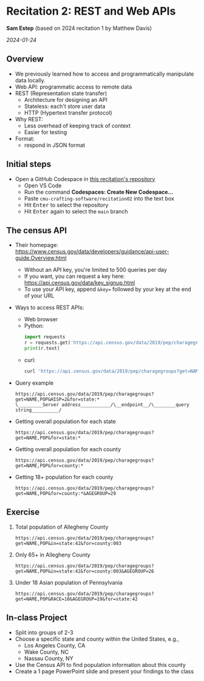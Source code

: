 # Recitation 2: REST and Web APIs

**Sam Estep** (based on 2024 recitation 1 by Matthew Davis)

_2024-01-24_

## Overview

- We previously learned how to access and programmatically manipulate data locally.
- Web API: programmatic access to remote data
- REST (Representation state transfer)
  - Architecture for designing an API
  - Stateless: each't store user data
  - HTTP (Hypertext transfer protocol)
- Why REST:
  - Less overhead of keeping track of context
  - Easier for testing
- Format:
  - respond in JSON format

## Initial steps

- Open a GitHub Codespace in [this recitation's repository](https://github.com/cmu-crafting-software/recitation02)
  - Open VS Code
  - Run the command **Codespaces: Create New Codespace...**
  - Paste `cmu-crafting-software/recitation02` into the text box
  - Hit <kbd>Enter</kbd> to select the repository
  - Hit <kbd>Enter</kbd> again to select the `main` branch

## The census API

- Their homepage: <https://www.census.gov/data/developers/guidance/api-user-guide.Overview.html>
  - Without an API key, you're limited to 500 queries per day
  - If you want, you can request a key here: <https://api.census.gov/data/key_signup.html>
  - To use your API key, append `&key=` followed by your key at the end of your URL
- Ways to access REST APIs:
  - Web browser
  - Python:
    ```python
    import requests
    r = requests.get('https://api.census.gov/data/2019/pep/charagegroups?get=NAME,POP&for=state:*')
    print(r.text)
    ```
  - curl:
    ```sh
    curl 'https://api.census.gov/data/2019/pep/charagegroups?get=NAME,POP&for=state:*'
    ```
- Query example
  ```
  https://api.census.gov/data/2019/pep/charagegroups?get=NAME,POP&HISP=2&for=state:*
  \_________Server address___________/\__endpoint__/\________query string__________/
  ```
- Getting overall population for each state

  ```
  https://api.census.gov/data/2019/pep/charagegroups?get=NAME,POP&for=state:*
  ```

- Getting overall population for each county

  ```
  https://api.census.gov/data/2019/pep/charagegroups?get=NAME,POP&for=county:*
  ```

- Getting 18+ population for each county
  ```
  https://api.census.gov/data/2019/pep/charagegroups?get=NAME,POP&for=county:*&AGEGROUP=29
  ```

## Exercise

1. Total population of Allegheny County

   ```
   https://api.census.gov/data/2019/pep/charagegroups?get=NAME,POP&in=state:42&for=county:003
   ```

2. Only 65+ in Allegheny County

   ```
   https://api.census.gov/data/2019/pep/charagegroups?get=NAME,POP&in=state:42&for=county:003&AGEGROUP=26

   ```

3. Under 18 Asian population of Pennsylvania
   ```
   https://api.census.gov/data/2019/pep/charagegroups?get=NAME,POP&RACE=10&AGEGROUP=19&for=state:42
   ```

## In-class Project

- Split into groups of 2-3
- Choose a specific state and county within the United States, e.g.,
  - Los Angeles County, CA
  - Wake County, NC
  - Nassau County, NY
- Use the Census API to find population information about this county
- Create a 1 page PowerPoint slide and present your findings to the class
